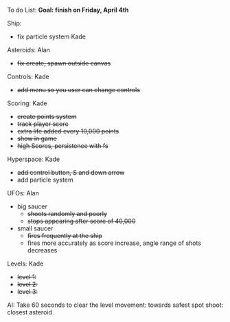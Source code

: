 To do List:
**Goal: finish on Friday, April 4th**

Ship:
  * fix particle system Kade

Asteroids: Alan
  * ~~fix create, spawn outside canvas~~

Controls: Kade
  * ~~add menu so you user can change controls~~

Scoring: Kade
  * ~~create points system~~ 
  * ~~track player score~~
  * ~~extra life added every 10,000 points~~
  * ~~show in game~~
  * ~~high Scores, persistence with fs~~
    
Hyperspace: Kade
  * ~~add control button, S and down arrow~~
  * add particle system

UFOs: Alan
  * big saucer
    * ~~shoots randomly and poorly~~
    * ~~stops appearing after score of 40,000~~
  * small saucer
    * ~~fires frequently at the ship~~
    * fires more accurately as score increase, angle range of shots decreases

Levels: Kade
  * ~~level 1:~~
  * ~~level 2:~~
  * ~~level 3:~~

AI:
  Take 60 seconds to clear the level
  movement: towards safest spot
  shoot: closest asteroid
